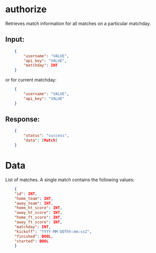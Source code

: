 # authorize

Retrieves match information for all matches on a particular matchday.

## Input:

```json
    {
        "username": "VALUE",
        "api_key": "VALUE",
        "matchday": INT
    }
```

or for current matchday:

```json
    {
        "username": "VALUE",
        "api_key": "VALUE"
    }
```
    
## Response:

```json
    {
        "status": "success",
        "data": [Match]
    }
```

# Data

List of matches. A single match contains the following values:


```json
    {
    "id": INT,
    "home_team": INT,
    "away_team": INT,
    "home_ht_score": INT,
    "away_ht_score": INT,
    "home_ft_score": INT,
    "away_ft_score": INT,
    "matchday": INT,
    "kickoff": "YYYY-MM-DDThh:mm:ssZ",
    "finished": BOOL,
    "started": BOOL
    }
```
